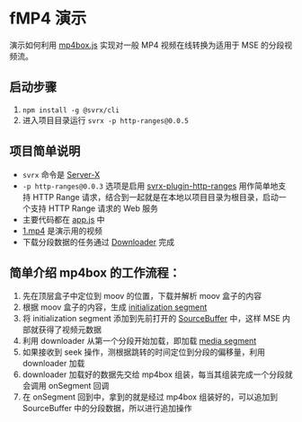 # fMP4 演示

演示如何利用 [mp4box.js](https://github.com/gpac/mp4box.js/) 实现对一般 MP4 视频在线转换为适用于 MSE 的分段视频流。

## 启动步骤

1. `npm install -g @svrx/cli`
2. 进入项目目录运行 `svrx -p http-ranges@0.0.5`
 
## 项目简单说明

- `svrx` 命令是 [Server-X](https://github.com/svrxjs/svrx) 
- `-p http-ranges@0.0.3` 选项是启用 [svrx-plugin-http-ranges](https://github.com/hsiaosiyuan0/svrx-plugin-http-ranges) 用作简单地支持 HTTP Range 请求，结合到一起就是在本地以项目目录为根目录，启动一个支持 HTTP Range 请求的 Web 服务
- 主要代码都在 [app.js](https://github.com/hsiaosiyuan0/fmp4-demo/blob/master/app.js) 中
- [1.mp4](https://github.com/hsiaosiyuan0/fmp4-demo/blob/master/1.mp4) 是演示用的视频
- 下载分段数据的任务通过 [Downloader](https://github.com/hsiaosiyuan0/fmp4-demo/blob/master/downloader.js) 完成

## 简单介绍 mp4box 的工作流程：

1. 先在顶层盒子中定位到 moov 的位置，下载并解析 moov 盒子的内容
2. 根据 moov 盒子的内容，生成 [initialization segment](https://w3c.github.io/media-source/isobmff-byte-stream-format.html#iso-init-segments)
3. 将 initialization segment 添加到先前打开的 [SourceBuffer](https://developer.mozilla.org/en-US/docs/Web/API/SourceBuffer) 中，这样 MSE 内部就获得了视频元数据
4. 利用 downloader 从第一个分段开始加载，即加载 [media segment](https://w3c.github.io/media-source/isobmff-byte-stream-format.html#iso-media-segments)
5. 如果接收到 seek 操作，测根据跳转的时间定位到分段的偏移量，利用 downloader 加载
6. downloader 加载好的数据先交给 mp4box 组装，每当其组装完成一个分段就会调用 onSegment 回调
7. 在 onSegment 回到中，拿到的就是经过 mp4box 组装好的，可以追加到 SourceBuffer 中的分段数据，所以进行追加操作
 
